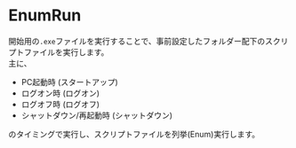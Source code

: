 # EnumRun

開始用の``.exe``ファイルを実行することで、事前設定したフォルダー配下のスクリプトファイルを実行します。  
主に、
- PC起動時 (スタートアップ)
- ログオン時 (ログオン)
- ログオフ時 (ログオフ)
- シャットダウン/再起動時 (シャットダウン)

のタイミングで実行し、スクリプトファイルを列挙(Enum)実行します。



